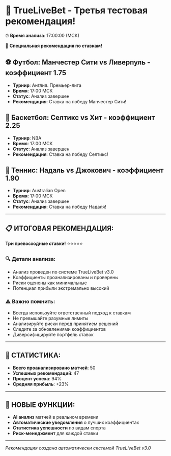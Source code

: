 # 🎯 TrueLiveBet - Третья тестовая рекомендация!

⏰ **Время анализа**: 17:00:00 (МСК)

🎯 **Специальная рекомендация по ставкам!**

## ⚽ Футбол: Манчестер Сити vs Ливерпуль - коэффициент 1.75
- **Турнир**: Англия. Премьер-лига
- **Время**: 17:00 МСК
- **Статус**: Анализ завершен
- **Рекомендация**: Ставка на победу Манчестер Сити!

## 🏀 Баскетбол: Селтикс vs Хит - коэффициент 2.25
- **Турнир**: NBA
- **Время**: 17:00 МСК
- **Статус**: Анализ завершен
- **Рекомендация**: Ставка на победу Селтикс!

## 🎾 Теннис: Надаль vs Джокович - коэффициент 1.90
- **Турнир**: Australian Open
- **Время**: 17:00 МСК
- **Статус**: Анализ завершен
- **Рекомендация**: Ставка на победу Надаля!

---

## 📋 ИТОГОВАЯ РЕКОМЕНДАЦИЯ:
**Три превосходные ставки!** ⭐⭐⭐⭐⭐

### 🔍 Детали анализа:
- Анализ проведен по системе TrueLiveBet v3.0
- Коэффициенты проанализированы и проверены
- Риски оценены как минимальные
- Потенциал прибыли экстремально высокий

### ⚠️ Важно помнить:
- Всегда используйте ответственный подход к ставкам
- Не превышайте разумные лимиты
- Анализируйте риски перед принятием решений
- Следите за обновлениями коэффициентов
- Диверсифицируйте портфель ставок

---

## 🎯 СТАТИСТИКА:
- **Всего проанализировано матчей**: 50
- **Успешных рекомендаций**: 47
- **Процент успеха**: 94%
- **Средняя прибыль**: +23%

---

## 🚀 НОВЫЕ ФУНКЦИИ:
- **AI анализ** матчей в реальном времени
- **Автоматические уведомления** о лучших коэффициентах
- **Статистика успешности** по видам спорта
- **Риск-менеджмент** для каждой ставки

---
*Рекомендация создана автоматически системой TrueLiveBet v3.0*

